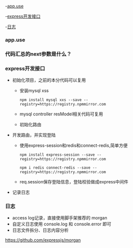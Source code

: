 -[app.use](#app.use)

-[express开发接口](#express开发接口)

-[日志](#日志)

### app.use

### 代码汇总的next参数是什么？

### express开发接口

- 初始化项目，之前的本分代码可以复用

  - 安装mysql xss

    `npm install mysql xxs --save --registry=https://registry.npmmirror.com`

  - mysql controller resModel相关代码可复用

  - 初始化路由

- 开发路由，并实现登陆

  - 使用express-session和redis和connect-redis,简单方便

    `npm install express-session --save --registry=https://registry.npmmirror.com` 

    `npm i redis connect-redis --save --registry=https://registry.npmmirror.com `

  - req.session保存登陆信息，登陆校验做成express中间件

- 记录日志

### 日志
- access log记录，直接使用脚手架推荐的 morgan
- 自定义日志使用 console.log 和 console.error 即可
- 日志文件拆分、日志内容分析

https://github.com/expressjs/morgan



